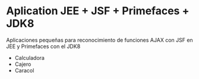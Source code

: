 # Aplication JEE + JSF + Primefaces + JDK8  

Aplicaciones pequeñas para reconocimiento de funciones AJAX con JSF en JEE y Primefaces con el JDK8

- Calculadora
- Cajero
- Caracol
